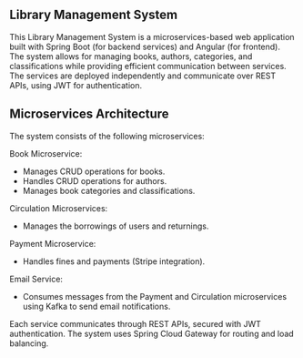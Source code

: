 Library Management System
---
This Library Management System is a microservices-based web application built with Spring Boot (for backend services) and Angular (for frontend). The system allows for managing books, authors, categories, and classifications while providing efficient communication between services. The services are deployed independently and communicate over REST APIs, using JWT for authentication.

Microservices Architecture
---
The system consists of the following microservices:

Book Microservice:
- Manages CRUD operations for books.
- Handles CRUD operations for authors.
- Manages book categories and classifications.

Circulation Microservices:
- Manages the borrowings of users and returnings.

Payment Microservice:
- Handles fines and payments (Stripe integration).

Email Service:
- Consumes messages from the Payment and Circulation microservices using Kafka to send email notifications.

Each service communicates through REST APIs, secured with JWT authentication. The system uses Spring Cloud Gateway for routing and load balancing.
